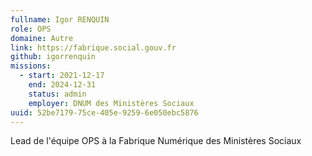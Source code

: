 ```yaml
---
fullname: Igor RENQUIN
role: OPS
domaine: Autre
link: https://fabrique.social.gouv.fr
github: igorrenquin
missions:
  - start: 2021-12-17
    end: 2024-12-31
    status: admin
    employer: DNUM des Ministères Sociaux
uuid: 52be7179-75ce-405e-9259-6e050ebc5876
---
```

Lead de l'équipe OPS à la Fabrique Numérique des Ministères Sociaux